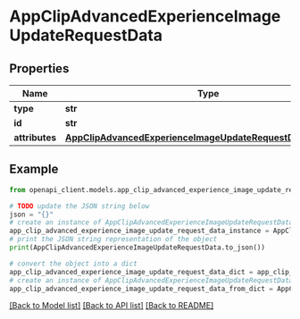 # AppClipAdvancedExperienceImageUpdateRequestData


## Properties

Name | Type | Description | Notes
------------ | ------------- | ------------- | -------------
**type** | **str** |  | 
**id** | **str** |  | 
**attributes** | [**AppClipAdvancedExperienceImageUpdateRequestDataAttributes**](AppClipAdvancedExperienceImageUpdateRequestDataAttributes.md) |  | [optional] 

## Example

```python
from openapi_client.models.app_clip_advanced_experience_image_update_request_data import AppClipAdvancedExperienceImageUpdateRequestData

# TODO update the JSON string below
json = "{}"
# create an instance of AppClipAdvancedExperienceImageUpdateRequestData from a JSON string
app_clip_advanced_experience_image_update_request_data_instance = AppClipAdvancedExperienceImageUpdateRequestData.from_json(json)
# print the JSON string representation of the object
print(AppClipAdvancedExperienceImageUpdateRequestData.to_json())

# convert the object into a dict
app_clip_advanced_experience_image_update_request_data_dict = app_clip_advanced_experience_image_update_request_data_instance.to_dict()
# create an instance of AppClipAdvancedExperienceImageUpdateRequestData from a dict
app_clip_advanced_experience_image_update_request_data_from_dict = AppClipAdvancedExperienceImageUpdateRequestData.from_dict(app_clip_advanced_experience_image_update_request_data_dict)
```
[[Back to Model list]](../README.md#documentation-for-models) [[Back to API list]](../README.md#documentation-for-api-endpoints) [[Back to README]](../README.md)


